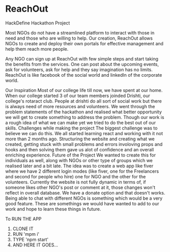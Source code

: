 # ReachOut
HackDefine Hackathon Project

Most NGOs do not have a streamlined platform to interact with those in need and those who are willing to help.
Our creation, ReachOut allows NGOs to create and deploy their own portals for effective management and help them reach more people.

Any NGO can sign up at ReachOut with few simple steps and start taking the benefits from the services.
One can post about the upcoming events, ask for volunteers, ask for help and they say imagination has no limits.
ReachOut is like facebook of the social world and linkedIn of the corporate world.

Our Inspiration
Most of our college life till now, we have spent at our home. When our college started 3 of our team members joinded Drishti, our college's rotaract club. People at drishti do all sort of social work but there is always need of more resources and volunteers.
We went through the problem statements of the hackathon and realised what better opportunity we will get to create something to address the problem.
Though our work is a rough idea of what we can make yet we tried to do the best out of our skills.
Challenges while making the project
The biggest challenge was to believe we can do this.
We all started learning react and working with it not more than 2 months ago.
Structuring the website and creating what we created, getting stuck with small problems and errors involoving props and hooks and then solving them gave us alot of confidence and an overall enriching experience.
Future of the Project
We wanted to create this for individuals as well, along with NGOs or other type of groups which we realised later and a bit late. The idea was to create a web app like fiver where we have 2 different login modes (like fiver, one for the Freelancers and second for people who hire) one for NGO and the other for the volunteers.
Currently the website is not fully dynamic in terms of, if someone likes other NGO's post or comment at it, those changes won't reflect in overall database.
We have a donate option and that doesn't works.
Being able to chat with different NGOs is something which would be a very good feature.
These are somethings we would have wanted to add to our work and hope to learn these things in future.



To RUN THE APP

1. CLONE IT 
2. RUN 'mpm i'
3. TYPE 'npm start'
4. AND HERE IT GOES...